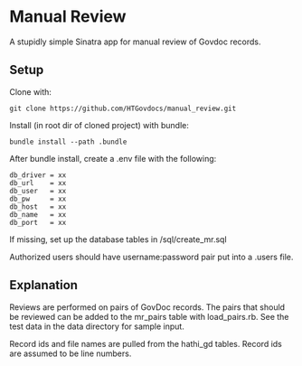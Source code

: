 Manual Review
==========

A stupidly simple Sinatra app for manual review of Govdoc records. 

Setup
-------

Clone with:

    git clone https://github.com/HTGovdocs/manual_review.git

Install (in root dir of cloned project) with bundle:

    bundle install --path .bundle

After bundle install, create a .env file with the following:

    db_driver = xx
    db_url    = xx
    db_user   = xx
    db_pw     = xx
    db_host   = xx
    db_name   = xx
    db_port   = xx

If missing, set up the database tables in /sql/create_mr.sql 

Authorized users should have username:password pair put into a .users file. 


Explanation
-----------

Reviews are performed on pairs of GovDoc records. The pairs that should be reviewed can be added to the mr_pairs table with load_pairs.rb. See the test data in the data directory for sample input. 

Record ids and file names are pulled from the hathi_gd tables. Record ids are assumed to be line numbers. 

